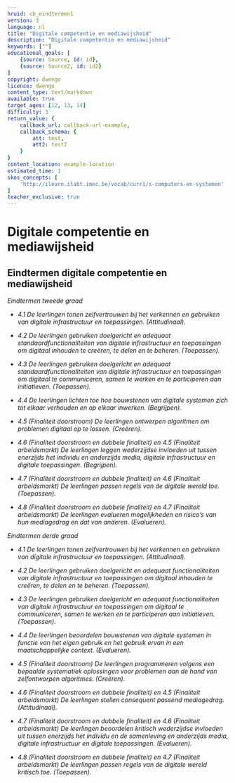 ```yaml
---
hruid: cb_eindtermen1
version: 3
language: nl
title: "Digitale competentie en mediawijsheid"
description: "Digitale competentie en mediawijsheid"
keywords: [""]
educational_goals: [
    {source: Source, id: id}, 
    {source: Source2, id: id2}
]
copyright: dwengo
licence: dwengo
content_type: text/markdown
available: true
target_ages: [12, 13, 14]
difficulty: 3
return_value: {
    callback_url: callback-url-example,
    callback_schema: {
        att: test,
        att2: test2
    }
}
content_location: example-location
estimated_time: 1
skos_concepts: [
    'http://ilearn.ilabt.imec.be/vocab/curr1/s-computers-en-systemen'
]
teacher_exclusive: true
---
```


# Digitale competentie en mediawijsheid 
## Eindtermen digitale competentie en mediawijsheid 

*Eindtermen tweede graad* 
<em>
<ul><li>4.1 De leerlingen tonen zelfvertrouwen bij het verkennen en gebruiken van digitale infrastructuur en toepassingen. (Attitudinaal).</li></ul> 
<ul><li>4.2 De leerlingen gebruiken doelgericht en adequaat standaardfunctionaliteiten van digitale infrastructuur en toepassingen om digitaal inhouden te creëren, te delen en te beheren. (Toepassen).</li></ul> 
<ul><li>4.3 De leerlingen gebruiken doelgericht en adequaat standaardfunctionaliteiten van digitale infrastructuur en toepassingen om digitaal te communiceren, samen te werken en te participeren aan initiatieven. (Toepassen).</li></ul> 
<ul><li>4.4 De leerlingen lichten toe hoe bouwstenen van digitale systemen zich tot elkaar verhouden en op elkaar inwerken. (Begrijpen).</li></ul> 
<ul><li>4.5 (Finaliteit doorstroom) De leerlingen ontwerpen algoritmen om problemen digitaal op te lossen. (Creëren).</li></ul> 
<ul><li>4.6 (Finaliteit doorstroom en dubbele finaliteit) en 4.5 (Finaliteit arbeidsmarkt) De leerlingen leggen wederzijdse invloeden uit tussen enerzijds het individu en anderzijds media, digitale infrastructuur en digitale toepassingen. (Begrijpen).</li></ul> 
<ul><li>4.7 (Finaliteit doorstroom en dubbele finaliteit) en 4.6 (Finaliteit arbeidsmarkt) De leerlingen passen regels van de digitale wereld toe. (Toepassen).</li></ul> 
<ul><li>4.8 (Finaliteit doorstroom en dubbele finaliteit) en 4.7 (Finaliteit arbeidsmarkt) De leerlingen evalueren mogelijkheden en risico’s van hun mediagedrag en dat van anderen. (Evalueren).</li></ul> 
</em>

*Eindtermen derde graad* 
<em>
<ul><li>4.1 De leerlingen tonen zelfvertrouwen bij het verkennen en gebruiken van digitale infrastructuur en toepassingen. (Attitudinaal).</li></ul> 
<ul><li>4.2 De leerlingen gebruiken doelgericht en adequaat functionaliteiten van digitale infrastructuur en toepassingen om digitaal inhouden te creëren, te delen en te beheren. (Toepassen).</li></ul> 
<ul><li>4.3 De leerlingen gebruiken doelgericht en adequaat functionaliteiten van digitale infrastructuur en toepassingen om digitaal te communiceren, samen te werken en te participeren aan initiatieven. (Toepassen).</li></ul> 
<ul><li>4.4 De leerlingen beoordelen bouwstenen van digitale systemen in functie van het eigen gebruik en het gebruik ervan in een maatschappelijke context. (Evalueren).</li></ul> 
<ul><li>4.5 (Finaliteit doorstroom) De leerlingen programmeren volgens een bepaalde systematiek oplossingen voor problemen aan de hand van zelfontworpen algoritmes. (Creëren).</li></ul> 
<ul><li>4.6 (Finaliteit doorstroom en dubbele finaliteit) en 4.5 (Finaliteit arbeidsmarkt) De leerlingen stellen consequent passend mediagedrag. (Attitudinaal).</li></ul> 
<ul><li>4.7 (Finaliteit doorstroom en dubbele finaliteit) en 4.6 (Finaliteit arbeidsmarkt) De leerlingen beoordelen kritisch wederzijdse invloeden uit tussen enerzijds het individu en de samenleving en anderzijds media, digitale infrastructuur en digitale toepassingen. (Evalueren).</li></ul> 
<ul><li>4.8 (Finaliteit doorstroom en dubbele finaliteit) en 4.7 (Finaliteit arbeidsmarkt) De leerlingen passen regels van de digitale wereld kritisch toe. (Toepassen).</li></ul>
</em> 

